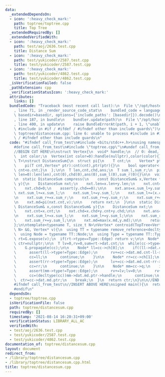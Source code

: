 ```yaml
---
data:
  _extendedDependsOn:
  - icon: ':heavy_check_mark:'
    path: toptree/toptree.cpp
    title: Top Tree
  _extendedRequiredBy: []
  _extendedVerifiedWith:
  - icon: ':heavy_check_mark:'
    path: test/aoj/2636.test.cpp
    title: Distance Sum
  - icon: ':heavy_check_mark:'
    path: test/yukicoder/2587.test.cpp
    title: test/yukicoder/2587.test.cpp
  - icon: ':heavy_check_mark:'
    path: test/yukicoder/4862.test.cpp
    title: test/yukicoder/4862.test.cpp
  _isVerificationFailed: false
  _pathExtension: cpp
  _verificationStatusIcon: ':heavy_check_mark:'
  attributes:
    links: []
  bundledCode: "Traceback (most recent call last):\n  File \"/opt/hostedtoolcache/Python/3.9.7/x64/lib/python3.9/site-packages/onlinejudge_verify/documentation/build.py\"\
    , line 71, in _render_source_code_stat\n    bundled_code = language.bundle(stat.path,\
    \ basedir=basedir, options={'include_paths': [basedir]}).decode()\n  File \"/opt/hostedtoolcache/Python/3.9.7/x64/lib/python3.9/site-packages/onlinejudge_verify/languages/cplusplus.py\"\
    , line 187, in bundle\n    bundler.update(path)\n  File \"/opt/hostedtoolcache/Python/3.9.7/x64/lib/python3.9/site-packages/onlinejudge_verify/languages/cplusplus_bundle.py\"\
    , line 400, in update\n    raise BundleErrorAt(path, i + 1, \"unable to process\
    \ #include in #if / #ifdef / #ifndef other than include guards\")\nonlinejudge_verify.languages.cplusplus_bundle.BundleErrorAt:\
    \ toptree/distancesum.cpp: line 6: unable to process #include in #if / #ifdef\
    \ / #ifndef other than include guards\n"
  code: "#ifndef call_from_test\n#include <bits/stdc++.h>\nusing namespace std;\n\n\
    #define call_from_test\n#include \"toptree.cpp\"\n#undef call_from_test\n\n#endif\n\
    //BEGIN CUT HERE\n\nstruct Vertex{\n  void* handle;\n  // 0: dead, 1: alive\n\
    \  int color;\n  Vertex(int color=0):handle(nullptr),color(color){}\n};\n\ntemplate<typename\
    \ T>\nstruct DistanceSum{\n  struct pi{\n    T cnt;\n    Vertex* ptr;\n    pi():cnt(-1),ptr(nullptr){}\n\
    \    pi(T cnt,Vertex* ptr):cnt(cnt),ptr(ptr){}\n    bool operator<(const pi &o)const{return\
    \ cnt<o.cnt;}\n  };\n\n  T len,cnt,chd,ans;\n  T sum_l,sum_r;\n  pi md;\n\n  DistanceSum(T\
    \ len=0):len(len),cnt(0),chd(0),ans(0),sum_l(0),sum_r(0){}\n\n  void toggle(){swap(sum_l,sum_r);}\n\
    \n  static DistanceSum compress(\n    const DistanceSum& x,Vertex *v,const DistanceSum&\
    \ y){\n    DistanceSum nxt;\n    nxt.len=x.len+y.len;\n    nxt.cnt=x.cnt+x.chd+(v->color)+y.cnt;\n\
    \    nxt.chd=0;\n    assert(y.chd==0);\n\n    nxt.ans=x.sum_l+y.sum_r;\n\n   \
    \ nxt.sum_l+=x.sum_l;\n    nxt.sum_l+=y.sum_l;\n    nxt.sum_l+=(x.cnt+x.chd+(v->color))*y.len;\n\
    \n    nxt.sum_r+=x.sum_r;\n    nxt.sum_r+=y.sum_r;\n    nxt.sum_r+=(x.chd+(v->color)+y.cnt)*x.len;\n\
    \n    nxt.md=pi(nxt.cnt,v);\n\n    return nxt;\n  }\n\n  static DistanceSum rake(const\
    \ DistanceSum& x,const DistanceSum& y){\n    DistanceSum nxt;\n    nxt.len=x.len;\n\
    \    nxt.cnt=x.cnt;\n    nxt.chd=x.chd+y.cnt+y.chd;\n\n    nxt.ans=x.sum_l+y.sum_l;\n\
    \n    nxt.sum_l+=x.sum_l;\n    nxt.sum_l+=y.sum_l;\n\n    nxt.sum_r+=x.sum_r;\n\
    \    nxt.sum_r+=y.sum_l;\n\n    nxt.md=max(x.md,y.md);\n\n    return nxt;\n  }\n\
    };\n\ntemplate<typename T, size_t N>\nVertex* centroid(TopTree<Vertex, DistanceSum<T>,\
    \ N> &G, Vertex* v){\n  using TT = typename remove_reference<decltype(G)>::type;\n\
    \  using Node = typename TT::Node;\n  using Type = typename TT::Type;\n\n  Node*\
    \ rt=G.expose(v);\n  if(rt->type==Type::Edge) return v;\n\n  Node* cc=rt;\n  Vertex*\
    \ ctr=nullptr;\n\n  T lv=0,rv=0,sum=rt->dat.cnt;\n  while(cc->type==Type::Compress){\n\
    \    G.propagate(cc);\n\n    Node* ll=cc->ch[0];\n    if((ll->dat.cnt+lv)*2>sum){\n\
    \      assert(ll->type!=Type::Edge);\n      rv+=cc->dat.md.cnt-ll->dat.cnt;\n\
    \      cc=ll;\n      continue;\n    }\n\n    Node* rr=cc->ch[1];\n    if((rr->dat.cnt+rv)*2>sum){\n\
    \      assert(rr->type!=Type::Edge);\n      lv+=cc->dat.md.cnt-rr->dat.cnt;\n\
    \      cc=rr;\n      continue;\n    }\n\n    Node* mm=cc->q;\n    if(mm and mm->dat.md.cnt*2>sum){\n\
    \      assert(mm->type!=Type::Edge);\n      rv+=lv;lv=0;\n      rv+=cc->dat.md.cnt-mm->dat.md.cnt;\n\
    \      cc=(decltype(cc))mm->dat.md.ptr->handle;\n      continue;\n    }\n\n  \
    \  ctr=cc->dat.md.ptr;\n    break;\n  }\n  return ctr;\n}\n\n//END CUT HERE\n\
    #ifndef call_from_test\n//INSERT ABOVE HERE\nsigned main(){\n  return 0;\n}\n\
    #endif\n"
  dependsOn:
  - toptree/toptree.cpp
  isVerificationFile: false
  path: toptree/distancesum.cpp
  requiredBy: []
  timestamp: '2021-08-14 16:20:31+09:00'
  verificationStatus: LIBRARY_ALL_AC
  verifiedWith:
  - test/aoj/2636.test.cpp
  - test/yukicoder/2587.test.cpp
  - test/yukicoder/4862.test.cpp
documentation_of: toptree/distancesum.cpp
layout: document
redirect_from:
- /library/toptree/distancesum.cpp
- /library/toptree/distancesum.cpp.html
title: toptree/distancesum.cpp
---
```

